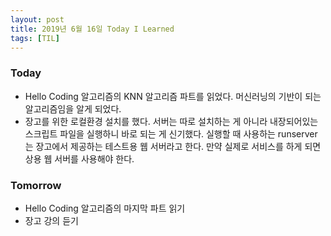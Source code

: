 ```yaml
---
layout: post
title: 2019년 6월 16일 Today I Learned
tags: [TIL]
---
```


### Today
* Hello Coding 알고리즘의 KNN 알고리즘 파트를 읽었다. 머신러닝의 기반이 되는 알고리즘임을 알게 되었다.
* 장고를 위한 로컬환경 설치를 했다. 서버는 따로 설치하는 게 아니라 내장되어있는 스크립트 파일을 실행하니 바로 되는 게 신기했다. 실행할 때 사용하는 runserver는 장고에서 제공하는 테스트용 웹 서버라고 한다. 만약 실제로 서비스를 하게 되면 상용 웹 서버를 사용해야 한다.

### Tomorrow
* Hello Coding 알고리즘의 마지막 파트 읽기
* 장고 강의 듣기